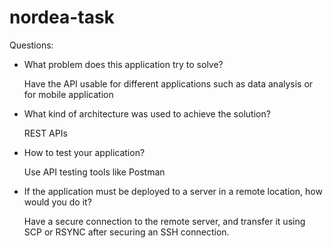 # nordea-task

Questions:

* What problem does this application try to solve?

    Have the API usable for different applications such as data analysis or for mobile application

* What kind of architecture was used to achieve the solution?

    REST APIs 

* How to test your application?

    Use API testing tools like Postman 

* If the application must be deployed to a server in a remote location,
how would you do it?

    Have a secure connection to the remote server, and transfer it using SCP or RSYNC after securing an SSH connection.
